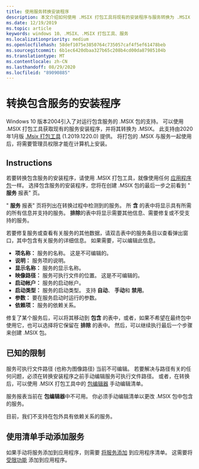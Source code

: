 ```yaml
---
title: 使用服务转换安装程序
description: 本文介绍如何使用 .MSIX 打包工具将现有的安装程序与服务转换为 .MSIX
ms.date: 12/19/2019
ms.topic: article
keywords: windows 10、.MSIX、.MSIX 打包工具、服务
ms.localizationpriority: medium
ms.openlocfilehash: 58def1075e3850764c735057caf4f5ef61478beb
ms.sourcegitcommit: 6b1ec6420dbaa327b65c208b4cd00da87985104b
ms.translationtype: MT
ms.contentlocale: zh-CN
ms.lasthandoff: 08/29/2020
ms.locfileid: "89090885"
---
```

# <a name="convert-an-installer-that-includes-services"></a>转换包含服务的安装程序

Windows 10 版本2004引入了对运行包含服务的 .MSIX 包的支持。 可以使用 .MSIX 打包工具获取现有的服务安装程序，并将其转换为 .MSIX。 此支持由2020年1月版 [.Msix 打包工具](tool-overview.md) (1.2019.1220.0) 提供。 将打包的 .MSIX 与服务一起使用后，将需要管理员权限才能在计算机上安装。

## <a name="instructions"></a>Instructions

若要转换包含服务的安装程序，请使用 .MSIX 打包工具，就像使用任何 [应用程序包](create-app-package.md)一样。 选择包含服务的安装程序，您将在创建 .MSIX 包的最后一步之前看到 " **服务** 报表" 页。

" **服务** 报表" 页将列出在转换过程中检测到的服务。 所 **含** 的表中将显示具有所需的所有信息并支持的服务。 **排除**的表中将显示需要其他信息、需要修复或不受支持的服务。

若要修复服务或查看有关服务的其他数据，请双击表中的服务条目以查看弹出窗口，其中包含有关服务的详细信息。 如果需要，可以编辑此信息。

- **项名称：** 服务的名称。 这是不可编辑的。
- **说明：** 服务项的说明。
- **显示名称：** 服务的显示名称。
- **映像路径：** 服务可执行文件的位置。 这是不可编辑的。
- **启动帐户：** 服务的启动帐户。
- **启动类型：** 服务的启动类型。 支持 **自动**、 **手动**和 **禁用**。
- **参数：** 要在服务启动时运行的参数。
- **依赖项：** 服务的依赖关系。

修复了某个服务后，可以将其移动到 **包含** 的表中，或者，如果不希望在最终包中使用它，也可以选择将它保留在 **排除** 的表中。 然后，可以继续执行最后一个步骤来创建 .MSIX 包。

## <a name="known-limitations"></a>已知的限制

服务可执行文件路径 (也称为图像路径) 当前不可编辑。 若要解决与路径有关的任何问题，必须在转换安装程序之前手动编辑服务可执行文件路径。 或者，在转换后，可以使用 .MSIX 打包工具中的 [包编辑器](package-editor.md) 手动编辑清单。

服务报表当前在 **包编辑器**中不可用。 你必须手动编辑清单以更改 .MSIX 包中包含的服务。

目前，我们不支持在包外具有依赖关系的服务。

## <a name="add-a-service-manually-using-your-manifest"></a>使用清单手动添加服务

如果手动将服务添加到应用程序，则需要 [将服务添加](/uwp/schemas/appxpackage/uapmanifestschema/element-desktop6-service) 到应用程序清单。 这需要将 [受限功能](/windows/uwp/packaging/app-capability-declarations#restricted-capabilities) 添加到应用程序。